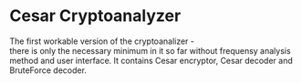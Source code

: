 # Cesar Cryptoanalyzer
The first workable version of the cryptoanalizer -  
there is only the necessary minimum in it so far
without frequensy analysis method and user interface.
It contains Cesar encryptor, Cesar decoder and 
BruteForce decoder.
